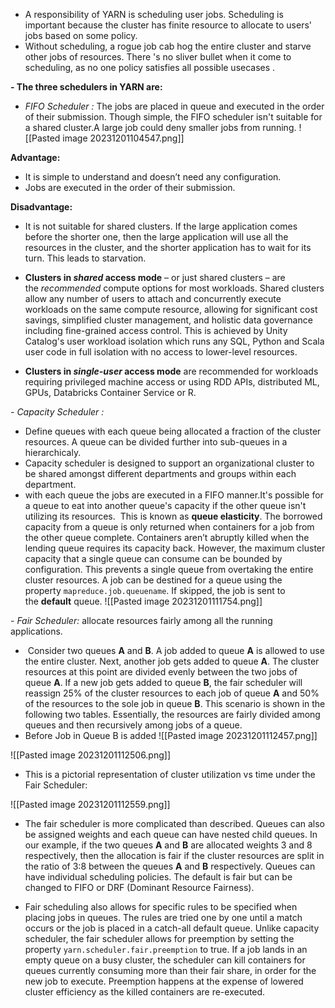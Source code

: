 - A responsibility of YARN is scheduling user jobs. Scheduling is important because the cluster has finite resource to allocate to users' jobs based on some policy.
- Without scheduling, a rogue job cab hog the entire cluster and starve other jobs of resources. There 's no sliver bullet when it come to scheduling, as no one policy satisfies all possible usecases .

**- The three schedulers in YARN are:**

- *FIFO Scheduler :* The jobs are placed in  queue and executed in the order of their submission. Though simple, the FIFO scheduler isn't suitable for a shared cluster.A large job could deny smaller jobs from running. 
	![[Pasted image 20231201104547.png]]

**Advantage:**

- It is simple to understand and doesn’t need any configuration.
- Jobs are executed in the order of their submission.

**Disadvantage:**

- It is not suitable for shared clusters. If the large application comes before the shorter one, then the large application will use all the resources in the cluster, and the shorter application has to wait for its turn. This leads to starvation.
	
 - **Clusters in _shared_ access mode** – or just shared clusters – are the _recommended_ compute options for most workloads. Shared clusters allow any number of users to attach and concurrently execute workloads on the same compute resource, allowing for significant cost savings, simplified cluster management, and holistic data governance including fine-grained access control. This is achieved by Unity Catalog's user workload isolation which runs any SQL, Python and Scala user code in full isolation with no access to lower-level resources.
- **Clusters in _single-user_ access mode** are recommended for workloads requiring privileged machine access or using RDD APIs, distributed ML, GPUs, Databricks Container Service or R.
 
 *- Capacity Scheduler :*  
 - Define queues with each queue being allocated a fraction of the cluster resources. A queue can be divided further into sub-queues in a hierarchicaly. 
 - Capacity scheduler is designed to support an organizational cluster to be shared amongst different departments and groups within each department.
 - with each queue the jobs are executed in a FIFO manner.It's possible for a queue to eat into another queue's capacity if the other queue isn't utilizing its resources.  This is known as **queue elasticity**. The borrowed capacity from a queue is only returned when containers for a job from the other queue complete. Containers aren’t abruptly killed when the lending queue requires its capacity back. However, the maximum cluster capacity that a single queue can consume can be bounded by configuration. This prevents a single queue from overtaking the entire cluster resources. A job can be destined for a queue using the property `mapreduce.job.queuename`. If skipped, the job is sent to the **default** queue.
  ![[Pasted image 20231201111754.png]]

*- Fair Scheduler:* allocate resources fairly among all the running applications.  
-  Consider two queues **A** and **B**. A job added to queue **A** is allowed to use the entire cluster. Next, another job gets added to queue **A**. The cluster resources at this point are divided evenly between the two jobs of queue **A**. If a new job gets added to queue **B**, the fair scheduler will reassign 25% of the cluster resources to each job of queue **A** and 50% of the resources to the sole job in queue **B**. This scenario is shown in the following two tables. Essentially, the resources are fairly divided among queues and then recursively among jobs of a queue.
- Before Job in Queue B is added 
![[Pasted image 20231201112457.png]]


![[Pasted image 20231201112506.png]]
- This is a pictorial representation of cluster utilization vs time under the Fair Scheduler:


![[Pasted image 20231201112559.png]]



- The fair scheduler is more complicated than described. Queues can also be assigned weights and each queue can have nested child queues. In our example, if the two queues **A** and **B** are allocated weights 3 and 8 respectively, then the allocation is fair if the cluster resources are split in the ratio of 3:8 between the queues **A** and **B** respectively. Queues can have individual scheduling policies. The default is fair but can be changed to FIFO or DRF (Dominant Resource Fairness).

- Fair scheduling also allows for specific rules to be specified when placing jobs in queues. The rules are tried one by one until a match occurs or the job is placed in a catch-all default queue. Unlike capacity scheduler, the fair scheduler allows for preemption by setting the property `yarn.scheduler.fair.preemption` to true. If a job lands in an empty queue on a busy cluster, the scheduler can kill containers for queues currently consuming more than their fair share, in order for the new job to execute. Preemption happens at the expense of lowered cluster efficiency as the killed containers are re-executed.
